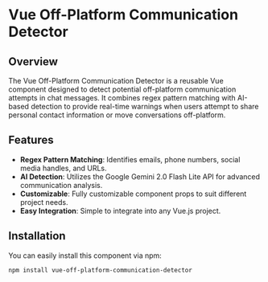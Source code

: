 # Vue Off-Platform Communication Detector

## Overview
The Vue Off-Platform Communication Detector is a reusable Vue component designed to detect potential off-platform communication attempts in chat messages. It combines regex pattern matching with AI-based detection to provide real-time warnings when users attempt to share personal contact information or move conversations off-platform.

## Features
- **Regex Pattern Matching**: Identifies emails, phone numbers, social media handles, and URLs.
- **AI Detection**: Utilizes the Google Gemini 2.0 Flash Lite API for advanced communication analysis.
- **Customizable**: Fully customizable component props to suit different project needs.
- **Easy Integration**: Simple to integrate into any Vue.js project.

## Installation
You can easily install this component via npm:

```bash
npm install vue-off-platform-communication-detector